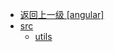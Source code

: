 - [返回上一级 [angular]](page/web前端/工具库/Swiper/swiper-8.4.7/swiper/angular/angular/)
- [src](page/web前端/工具库/Swiper/swiper-8.4.7/swiper/angular/angular/src/)
  - [utils](page/web前端/工具库/Swiper/swiper-8.4.7/swiper/angular/angular/src/utils/)
